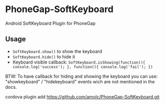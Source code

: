 PhoneGap-SoftKeyboard
=====================

Android SoftKeyboard Plugin for PhoneGap  

Usage
-----

- `SoftKeyboard.show()` to show the keyboard
- `SoftKeyboard.hide()` to hide it
- Keyboard visible callback: `SoftKeyboard.isShowing(function(){ console.log('success'); }, function(){ console.log('fail'); })`

BTW:
To have callback for hiding and showing the keyboard you can use:
"showkeyboard" / "hidekeyboard" events wich are not mentioned in the docs.


cordova plugin add https://github.com/amolc/PhoneGap-SoftKeyboard.git

